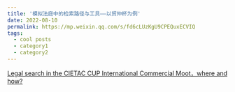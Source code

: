 ```yaml
---
title: '模拟法庭中的检索路径与工具——以贸仲杯为例'
date: 2022-08-10
permalink: https://mp.weixin.qq.com/s/fd6cLUzKgU9CPEQuxECVIQ
tags:
  - cool posts
  - category1
  - category2
---
```


[Legal search in the CIETAC CUP International Commercial Moot，where and how?](https://mp.weixin.qq.com/s/fd6cLUzKgU9CPEQuxECVIQ)
